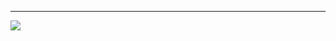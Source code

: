 
---
[![](https://visitcount.itsvg.in/api?id=AliNojoumi&icon=5&color=3)](https://visitcount.itsvg.in)

<!-- Proudly created with GPRM ( https://gprm.itsvg.in ) -->
